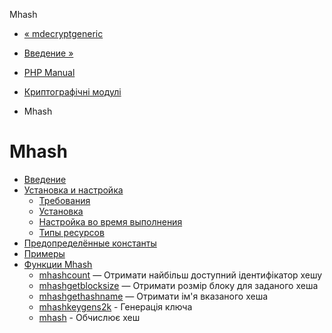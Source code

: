 Mhash

-   [« mdecryptgeneric](function.mdecrypt-generic.html)
    
-   [Введение »](intro.mhash.html)
    
-   [PHP Manual](index.html)
    
-   [Криптографічні модулі](refs.crypto.html)
    
-   Mhash
    

# Mhash

-   [Введение](intro.mhash.html)
-   [Установка и настройка](mhash.setup.html)
    -   [Требования](mhash.requirements.html)
    -   [Установка](mhash.installation.html)
    -   [Настройка во время выполнения](mhash.configuration.html)
    -   [Типы ресурсов](mhash.resources.html)
-   [Предопределённые константы](mhash.constants.html)
-   [Примеры](mhash.examples.html)
-   [Функции Mhash](ref.mhash.html)
    -   [mhashcount](function.mhash-count.html) — Отримати найбільш доступний ідентифікатор хешу
    -   [mhashgetblocksize](function.mhash-get-block-size.html) — Отримати розмір блоку для заданого хеша
    -   [mhashgethashname](function.mhash-get-hash-name.html) — Отримати ім'я вказаного хеша
    -   [mhashkeygens2k](function.mhash-keygen-s2k.html) - Генерація ключа
    -   [mhash](function.mhash.html) - Обчислює хеш